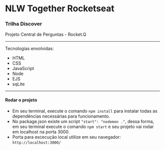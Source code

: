 # NLW Together Rocketseat

### Trilha Discover
Projeto Central de Perguntas - Rocket.Q

------------
Tecnologias envolvidas:
- HTML
- CSS
- JavaScript
- Node
- EJS
- sqLite

------------
#### Rodar o projeto
- Em seu terminal, execute o comando `npm install` para instalar todas as dependências necessárias para funcionamento. 
- No package.json existe um script `"start": "nodemon ."`, dessa forma, em seu terminal execute o comando `npm start` e seu projeto vai rodar em localhost na porta 3000.
- Porta para excecução local utilize em seu navegador: `http://localhost:3000/`
